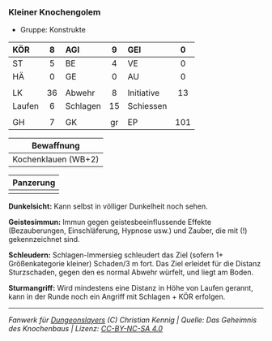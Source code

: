 ### Kleiner Knochengolem

- Gruppe: Konstrukte

| KÖR    |  8  | AGI      |  9  | GEI        |  0  |
| :----- | :-: | :------- | :-: | :--------- | :-: |
| ST     |  5  | BE       |  4  | VE         |  0  |
| HÄ     |  0  | GE       |  0  | AU         |  0  |
|        |     |          |     |            |     |
| LK     | 36  | Abwehr   |  8  | Initiative | 13  |
| Laufen |  6  | Schlagen | 15  | Schiessen  |     |
|        |     |          |     |            |     |
| GH     |  7  | GK       | gr  | EP         | 101 |

|     Bewaffnung      |
| :-----------------: |
| Kochenklauen (WB+2) |

| Panzerung |
| :-------: |
|           |

**Dunkelsicht:** Kann selbst in völliger Dunkelheit noch sehen.

**Geistesimmun:** Immun gegen geistesbeeinflussende Effekte (Bezauberungen, Einschläferung, Hypnose usw.) und Zauber, die mit (!) gekennzeichnet sind.

**Schleudern:** Schlagen-Immersieg schleudert das Ziel (sofern 1+ Größenkategorie kleiner) Schaden/3 m fort. Das Ziel erleidet für die Distanz Sturzschaden, gegen den es normal Abwehr würfelt, und liegt am Boden.

**Sturmangriff:** Wird mindestens eine Distanz in Höhe von Laufen gerannt, kann in der Runde noch ein Angriff mit Schlagen + KÖR erfolgen.

---

_Fanwerk für [Dungeonslayers](https://www.dungeonslayers.net/) (C) Christian Kennig | Quelle: Das Geheimnis des Knochenbaus | Lizenz: [CC-BY-NC-SA 4.0](https://creativecommons.org/licenses/by-nc-sa/4.0/deed.de)_

